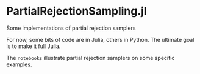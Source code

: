 # PartialRejectionSampling.jl
Some implementations of partial rejection samplers

For now, some bits of code are in Julia, others in Python.
The ultimate goal is to make it full Julia.

The `notebooks` illustrate partial rejection samplers on some specific examples.
